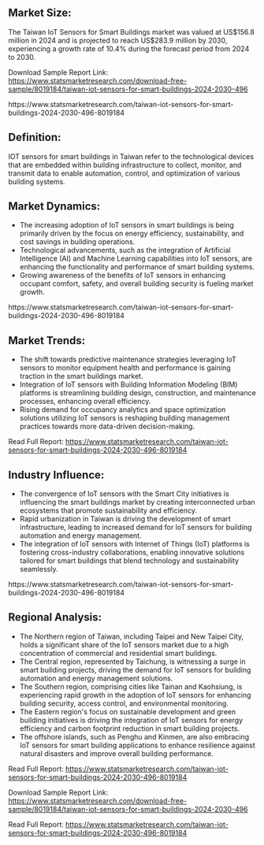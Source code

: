 <html>
<head>
<title>Taiwan IoT Sensors for Smart Buildings Market Outlook and Forecast 2024-2030</title>
</head>
<body>

<h2>Market Size:</h2>
<p>The Taiwan IoT Sensors for Smart Buildings market was valued at US$156.8 million in 2024 and is projected to reach US$283.9 million by 2030, experiencing a growth rate of 10.4% during the forecast period from 2024 to 2030.</p>
<p>Download Sample Report Link: <a href='https://www.statsmarketresearch.com/download-free-sample/8019184/taiwan-iot-sensors-for-smart-buildings-2024-2030-496'>https://www.statsmarketresearch.com/download-free-sample/8019184/taiwan-iot-sensors-for-smart-buildings-2024-2030-496</a></p>
https://www.statsmarketresearch.com/taiwan-iot-sensors-for-smart-buildings-2024-2030-496-8019184

<h2>Definition:</h2>
<p>IOT sensors for smart buildings in Taiwan refer to the technological devices that are embedded within building infrastructure to collect, monitor, and transmit data to enable automation, control, and optimization of various building systems.</p>
<h2>Market Dynamics:</h2>
<ul>
<li>The increasing adoption of IoT sensors in smart buildings is being primarily driven by the focus on energy efficiency, sustainability, and cost savings in building operations.</li>
<li>Technological advancements, such as the integration of Artificial Intelligence (AI) and Machine Learning capabilities into IoT sensors, are enhancing the functionality and performance of smart building systems.</li>
<li>Growing awareness of the benefits of IoT sensors in enhancing occupant comfort, safety, and overall building security is fueling market growth.</li>
</ul>
https://www.statsmarketresearch.com/taiwan-iot-sensors-for-smart-buildings-2024-2030-496-8019184

<h2>Market Trends:</h2>
<ul>
<li>The shift towards predictive maintenance strategies leveraging IoT sensors to monitor equipment health and performance is gaining traction in the smart buildings market.</li>
<li>Integration of IoT sensors with Building Information Modeling (BIM) platforms is streamlining building design, construction, and maintenance processes, enhancing overall efficiency.</li>
<li>Rising demand for occupancy analytics and space optimization solutions utilizing IoT sensors is reshaping building management practices towards more data-driven decision-making.</li>
</ul>
<p>Read Full Report: <a href='https://www.statsmarketresearch.com/taiwan-iot-sensors-for-smart-buildings-2024-2030-496-8019184'>https://www.statsmarketresearch.com/taiwan-iot-sensors-for-smart-buildings-2024-2030-496-8019184</a></p>

<h2>Industry Influence:</h2>
<ul>
<li>The convergence of IoT sensors with the Smart City initiatives is influencing the smart buildings market by creating interconnected urban ecosystems that promote sustainability and efficiency.</li>
<li>Rapid urbanization in Taiwan is driving the development of smart infrastructure, leading to increased demand for IoT sensors for building automation and energy management.</li>
<li>The integration of IoT sensors with Internet of Things (IoT) platforms is fostering cross-industry collaborations, enabling innovative solutions tailored for smart buildings that blend technology and sustainability seamlessly.</li>
</ul>
https://www.statsmarketresearch.com/taiwan-iot-sensors-for-smart-buildings-2024-2030-496-8019184

<h2>Regional Analysis:</h2>
<ul>
<li>The Northern region of Taiwan, including Taipei and New Taipei City, holds a significant share of the IoT sensors market due to a high concentration of commercial and residential smart buildings.</li>
<li>The Central region, represented by Taichung, is witnessing a surge in smart building projects, driving the demand for IoT sensors for building automation and energy management solutions.</li>
<li>The Southern region, comprising cities like Tainan and Kaohsiung, is experiencing rapid growth in the adoption of IoT sensors for enhancing building security, access control, and environmental monitoring.</li>
<li>The Eastern region's focus on sustainable development and green building initiatives is driving the integration of IoT sensors for energy efficiency and carbon footprint reduction in smart building projects.</li>
<li>The offshore islands, such as Penghu and Kinmen, are also embracing IoT sensors for smart building applications to enhance resilience against natural disasters and improve overall building performance.</li>
</ul>
<p>Read Full Report: <a href='https://www.statsmarketresearch.com/taiwan-iot-sensors-for-smart-buildings-2024-2030-496-8019184'>https://www.statsmarketresearch.com/taiwan-iot-sensors-for-smart-buildings-2024-2030-496-8019184</a></p>

<p>Download Sample Report Link: <a href='https://www.statsmarketresearch.com/download-free-sample/8019184/taiwan-iot-sensors-for-smart-buildings-2024-2030-496'>https://www.statsmarketresearch.com/download-free-sample/8019184/taiwan-iot-sensors-for-smart-buildings-2024-2030-496</a></p>

<p>Read Full Report: <a href='https://www.statsmarketresearch.com/taiwan-iot-sensors-for-smart-buildings-2024-2030-496-8019184'>https://www.statsmarketresearch.com/taiwan-iot-sensors-for-smart-buildings-2024-2030-496-8019184</a></p>

</body>
</html>